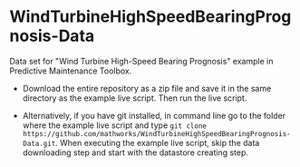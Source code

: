 # WindTurbineHighSpeedBearingPrognosis-Data
Data set for "Wind Turbine High-Speed Bearing Prognosis" example in Predictive Maintenance Toolbox.

 - Download the entire repository as a zip file and save it in the same directory as the example live script. Then run the live script.

 - Alternatively, if you have git installed, in command line go to the folder where the example live script and type
`git clone https://github.com/mathworks/WindTurbineHighSpeedBearingPrognosis-Data.git`. When executing the example live script, skip the data downloading step and start with the datastore creating step.
